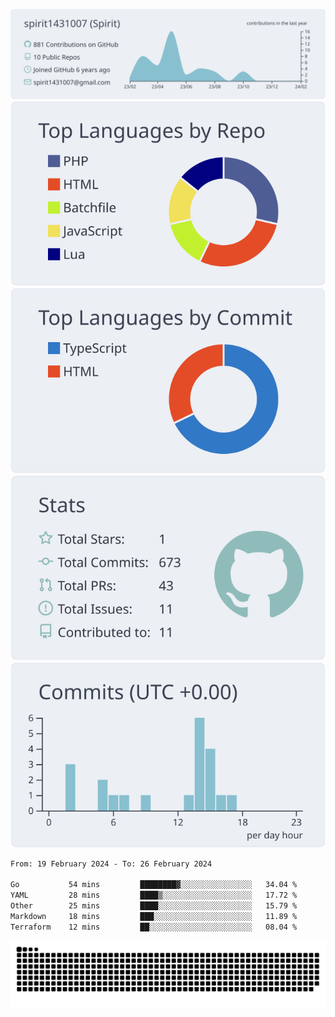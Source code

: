 [![](https://raw.githubusercontent.com/spirit1431007/spirit1431007/master/profile-summary-card-output/nord_bright/0-profile-details.svg)](https://git.io/spiritx)
[![](https://raw.githubusercontent.com/spirit1431007/spirit1431007/master/profile-summary-card-output/nord_bright/1-repos-per-language.svg)](https://git.io/spiritx) [![](https://raw.githubusercontent.com/spirit1431007/spirit1431007/master/profile-summary-card-output/nord_bright/2-most-commit-language.svg)](https://git.io/spiritx)
[![](https://raw.githubusercontent.com/spirit1431007/spirit1431007/master/profile-summary-card-output/nord_bright/3-stats.svg)](https://git.io/spiritx) [![](https://raw.githubusercontent.com/spirit1431007/spirit1431007/master/profile-summary-card-output/nord_bright/4-productive-time.svg)](https://git.io/spiritx)

<!--START_SECTION:waka-->

```txt
From: 19 February 2024 - To: 26 February 2024

Go           54 mins         ████████▓░░░░░░░░░░░░░░░░   34.04 %
YAML         28 mins         ████▒░░░░░░░░░░░░░░░░░░░░   17.72 %
Other        25 mins         ████░░░░░░░░░░░░░░░░░░░░░   15.79 %
Markdown     18 mins         ███░░░░░░░░░░░░░░░░░░░░░░   11.89 %
Terraform    12 mins         ██░░░░░░░░░░░░░░░░░░░░░░░   08.04 %
```

<!--END_SECTION:waka-->

![contribution](https://github.com/spirit1431007/spirit1431007/blob/output/github-contribution-grid-snake.svg)
